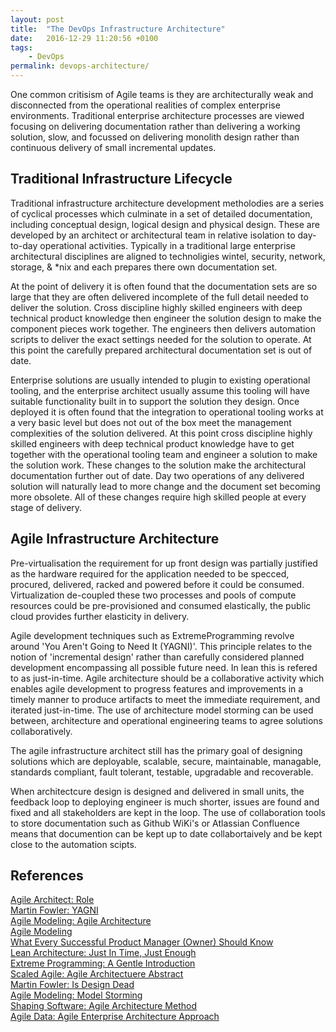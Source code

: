 ```yaml
---
layout: post
title:  "The DevOps Infrastructure Architecture"
date:   2016-12-29 11:20:56 +0100
tags:
    - DevOps
permalink: devops-architecture/
---
```

One common critisism of Agile teams is they are architecturally weak and disconnected from the operational realities of complex enterprise environments. Traditional enterprise architecture processes are viewed focusing on delivering documentation rather than delivering a working solution, slow, and focussed on delivering monolith design rather than continuous delivery of small incremental updates. 

Traditional Infrastructure Lifecycle
------------------------------------
Traditional infrastructure architecture development metholodies are a series of cyclical processes which culminate in a set of detailed documentation, including conceptual design, logical design and physical design. These are developed by an architect or architectural team in relative isolation to day-to-day operational activities. Typically in a traditional large enterprise architectural disciplines are aligned to technoligies wintel, security, network, storage, & *nix and each prepares there own documentation set. 

At the point of delivery it is often found that the documentation sets are so large that they are often delivered incomplete of the full detail needed to deliver the solution. Cross discipline highly skilled engineers with deep technical product knowledge then engineer the solution design to make the component pieces work together. The engineers then delivers automation scripts to deliver the exact settings needed for the solution to operate. At this point the carefully prepared architectural documentation set is out of date.

Enterprise solutions are usually intended to plugin to existing operational tooling, and the enterprise architect usually assume this tooling will have suitable functionality built in to support the solution they design. Once deployed it is often found that the integration to operational tooling works at a very basic level but does not out of the box meet the management complexities of the solution delivered. At this point cross discipline highly skilled engineers with deep technical product knowledge have to get together with the operational tooling team and engineer a solution to make the solution work. These changes to the solution make the architectural documentation further out of date. Day two operations of any delivered solution will naturally lead to more change and the document set becoming more obsolete. All of these changes require high skilled people at every stage of delivery.

Agile Infrastructure Architecture
---------------------------------
Pre-virtualisation the requirement for up front design was partially justified as the hardware required for the application needed to be specced, procured, delivered, racked and powered before it could be consumed. Virtualization de-coupled these two processes and pools of compute resources could be pre-provisioned and consumed elastically, the public cloud provides further elasticity in delivery.

Agile development techniques such as ExtremeProgramming revolve around 'You Aren't Going to Need It (YAGNI)'. This principle relates to the notion of 'incremental design' rather than carefully considered planned development encompassing all possible future need. In lean this is refered to as just-in-time. Agile architecture should be a collaborative activity which enables agile development to progress features and improvements in a timely manner to produce artifacts to meet the immediate requirement, and iterated just-in-time. The use of architecture model storming can be used between, architecture and operational engineering teams to agree solutions collaboratively.

The agile infrastructure architect still has the primary goal of designing solutions which are deployable, scalable, secure, maintainable, managable, standards compliant, fault tolerant, testable, upgradable and recoverable.

When architectcure design is designed and delivered in small units, the feedback loop to deploying engineer is much shorter, issues are found and fixed and all stakeholders are kept in the loop. The use of collaboration tools to store documentation such as Github WiKi's or Atlassian Confluence means that documention can be kept up to date collabortaively and be kept close to the automation scipts. 

References
----------
[Agile Architect: Role](http://www.agilearchitect.org/agile/role.htm)  
[Martin Fowler: YAGNI](http://martinfowler.com/bliki/Yagni.html)  
[Agile Modeling: Agile Architecture](http://agilemodeling.com/essays/agileArchitecture.htm)  
[Agile Modeling](http://www.agilemodeling.com/)  
[What Every Successful Product Manager (Owner) Should Know](https://www.gilb.com/blog/what-every-successful-project-manager-should-know)  
[Lean Architecture: Just In Time, Just Enough](http://blog.xebia.com/lean-architecture-principle-5-just-in-time-just-enough/)  
[Extreme Programming: A Gentle Introduction](http://www.extremeprogramming.org/)  
[Scaled Agile: Agile Architectuere Abstract](http://www.scaledagileframework.com/agile-architecture/)  
[Martin Fowler: Is Design Dead](http://martinfowler.com/articles/designDead.html)  
[Agile Modeling: Model Storming](http://agilemodeling.com/essays/modelStorming.htm)  
[Shaping Software: Agile Architecture Method](http://shapingsoftware.com/2009/03/02/agile-architecture-method/)  
[Agile Data: Agile Enterprise Architecture Approach](www.agiledata.org/essays/enterpriseArchitecture.html#AgileApproach)